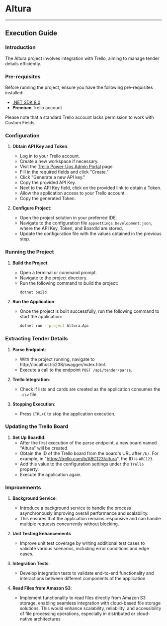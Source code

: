# Altura

---

## Execution Guide

### Introduction

The Altura project involves integration with Trello, aiming to manage tender details efficiently.

### Pre-requisites

Before running the project, ensure you have the following pre-requisites installed:

- [.NET SDK 8.0](https://dotnet.microsoft.com/download)
- **Premium** Trello account

Please note that a standard Trello account lacks permission to work with Custom Fields.

### Configuration

1. **Obtain API Key and Token**:
    - Log in to your Trello account.
    - Create a new workspace if necessary.
    - Visit the [Trello Power-Ups Admin Portal](https://trello.com/power-ups/admin/) page.
    - Fill in the required fields and click "Create."
    - Click "Generate a new API key."
    - Copy the provided API Key.
    - Next to the API Key field, click on the provided link to obtain a Token.
    - Allow the application access to your Trello account.
    - Copy the generated Token.

2. **Configure Project**:
    - Open the project solution in your preferred IDE.
    - Navigate to the configuration file `appsettings.Development.json`, where the API Key, Token, and BoardId are stored.
    - Update the configuration file with the values obtained in the previous step.

### Running the Project

1. **Build the Project**:
    - Open a terminal or command prompt.
    - Navigate to the project directory.
    - Run the following command to build the project:
      ```bash
      dotnet build
      ```

2. **Run the Application**:
    - Once the project is built successfully, run the following command to start the application:
      ```bash
      dotnet run --project Altura.Api
      ```

### Extracting Tender Details

1. **Parse Endpoint**:
    - With the project running, navigate to http://localhost:5238/swagger/index.html.
    - Execute a call to the endpoint `POST /api/tender/parse`.

2. **Trello Integration**:
    - Check if lists and cards are created as the application consumes the `.csv` file.

3. **Stopping Execution**:
    - Press `CTRL+C` to stop the application execution.

### Updating the Trello Board

1. **Set Up BoardId**:
    - After the first execution of the parse endpoint, a new board named "Altura" will be created.
    - Obtain the ID of the Trello board from the board's URL after `/b/`. For example, in "https://trello.com/b/ABC123/altura", the ID is `ABC123`.
    - Add this value to the configuration settings under the `Trello` property.
    - Execute the application again.

### Improvements

1. **Background Service**:
    - Introduce a background service to handle the process asynchronously improving overall performance and scalability.
    - This ensures that the application remains responsive and can handle multiple requests concurrently without blocking.

2. **Unit Testing Enhancements**
    - Improve unit test coverage by writing additional test cases to validate various scenarios, including error conditions and edge cases.

3. **Integration Tests**:
    - Develop integration tests to validate end-to-end functionality and interactions between different components of the application. 

4. **Read Files from Amazon S3**:
    - Implement functionality to read files directly from Amazon S3 storage, enabling seamless integration with cloud-based file storage solutions. This would enhance scalability, reliability, and accessibility of file processing operations, especially in distributed or cloud-native architectures